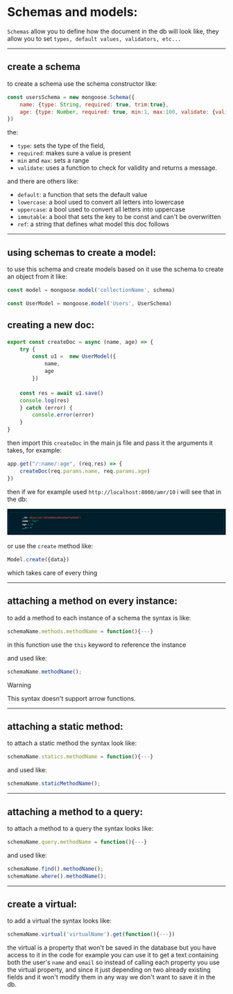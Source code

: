 # Schemas and models:

`Schemas` allow you to define how the document in the db will look like, they allow you to set `types, default values, validators, etc...`

---

## create a schema

to create a schema use the schema constructor like:

```javascript
const usersSchema = new mongoose.Schema({
    name: {type: String, required: true, trim:true},
    age: {type: Number, required: true, min:1, max:100, validate: {validator: (v) => v > 1, message: props => props.value}}
})
```

the:

- `type`: sets the type of the field,
- `required`: makes sure a value is present
- `min` and `max`: sets a range
- `validate`: uses a function to check for validity and returns a message.

and there are others like:

- `default`: a function that sets the default value
- `lowercase`: a bool used to convert all letters into lowercase
- `uppercase`: a bool used to convert all letters into uppercase
- `immutable`: a bool that sets the key to be const and can't be overwritten
- `ref`: a string that defines what model this doc follows

---

## using schemas to create a model:

to use this schema and create models based on it use the schema to create an object from it like:

```javascript
const model = mongoose.model('collectionName', schema)
```

```javascript
const UserModel = mongoose.model('Users', UserSchema)
```


## creating a new doc:

```javascript
export const createDoc = async (name, age) => {
    try {
        const u1 =  new UserModel({
            name,
            age
        })

    const res = await u1.save()
    console.log(res)
    } catch (error) {
        console.error(error)
    }
}
```

then import this `createDoc` in the main js file and pass it the arguments it takes, for example:

```javascript
app.get("/:name/:age", (req,res) => {
    createDoc(req.params.name, req.params.age)
})
```

then if we for example used `http://localhost:8000/amr/10` i will see that in the db:

![Database](Imgs/CreateDocExample0.png)

or use the `create` method like:

```javascript
Model.create({data})
```

which takes care of every thing

---

## attaching a method on every instance:

to add a method to each instance of a schema the syntax is like:

```javascript
schemaName.methods.methodName = function(){---}
```

in this function use the `this` keyword to reference the instance

and used like:

```javascript
schemaName.methodName();
```

> [!WARNING]
> This syntax doesn't support arrow functions.

---

## attaching a static method:

to attach a static method the syntax look like:

```javascript
schemaName.statics.methodName = function(){---}
```

and used like:

```javascript
schemaName.staticMethodName();
```

---

## attaching a method to a query:

to attach a method to a query the syntax looks like:

```javascript
schemaName.query.methodName = function(){---}
```

and used like:

```javascript
schemaName.find().methodName();
schemaName.where().methodName();
```

---

## create a virtual:

to add a virtual the syntax looks like:

```javascript
schemaName.virtual('virtualName').get(function(){---})
```

the virtual is a property that won't be saved in the database but you have access to it in the code for example you can use it to get a text containing both the user's `name` and `email` so instead of calling each property you use the virtual property, and since it just depending on two already existing fields and it won't modify them in any way we don't want to save it in the db.